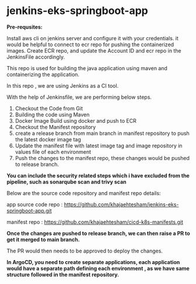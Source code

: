 # jenkins-eks-springboot-app

**Pre-requsites:**

  Install aws cli on jenkins server and configure it with your credentials. it would be helpful to connect to ecr repo for pushing the containerized images.
  Create ECR repo, and update the Account ID and ecr repo in the JenkinsFile accordingly.

This repo is used for building the java application using maven and containerizing the application. 

In this repo , we are using Jenkins as a CI tool. 


With the help of Jenkinsfile, we are performing below steps.

1. Checkout the Code from Git
2. Building the code using Maven
3. Docker Image Build using docker and push to ECR
4. Checkout the Manifest repository
5. create a release branch from main branch in manifest repository to push the latest docker image tag
6. Update the manifest file with latest image tag and image repository in values file of each environment
7. Push the changes to the manifest repo, these changes would be pushed to release branch. 

**You can include the security related steps which i have excluded from the pipeline, such as sonarqube scan and trivy scan**

Below are the source code repository and manifest repo details: 

app source code repo : https://github.com/khajaehtesham/jenkins-eks-springboot-app.git


manifest repo :  https://github.com/khajaehtesham/cicd-k8s-manifests.git

**Once the changes are pushed to release branch, we can then raise a PR to get it merged to main branch.**

The PR would then needs to be approved to deploy the changes. 



**In ArgoCD, you need to create separate applications, each application would have a separate path defining each environment , as we have same structure followed in the manifest repository.**
